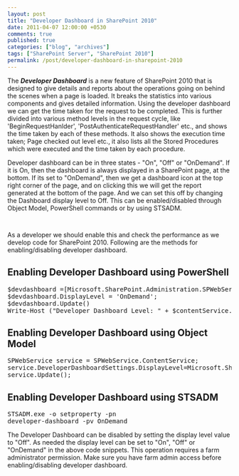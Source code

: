 ```yaml
---
layout: post
title: "Developer Dashboard in SharePoint 2010"
date: 2011-04-07 12:00:00 +0530
comments: true
published: true
categories: ["blog", "archives"]
tags: ["SharePoint Server", "SharePoint 2010"]
permalink: /post/developer-dashboard-in-sharepoint-2010
---
```

<!-- more -->
<p>The <em><strong>Developer Dashboard</strong></em> is a new feature of SharePoint 2010 that is designed to give details and reports about the operations going on behind the scenes when a page is loaded. It breaks the statistics into various components and gives detailed information. Using the developer dashboard we can get the time taken for the request to be completed. This is further divided into various method levels in the request cycle, like 'BeginRequestHanlder', 'PostAuthenticateRequestHandler' etc., and shows the time taken by each of these methods. It also shows the execution time taken; Page checked out level etc., it also lists all the Stored Procedures which were executed and the time taken by each procedure.</p>
<p>Developer dashboard can be in three states - "On", "Off" or "OnDemand". If it is On, then the dashboard is always displayed in a SharePoint page, at the bottom. If its set to "OnDemand", then we get a dashboard icon at the top right corner of the page, and on clicking this we will get the report generated at the bottom of the page. And we can set this off by changing the Dashboard display level to Off. This can be enabled/disabled through Object Model, PowerShell commands or by using STSADM.</p>
<div class="gad" style="height: 15px; min-width: 468px;">&nbsp;</div>
<p>As a developer we should enable this and check the performance as we develop code for SharePoint 2010. Following are the methods for enabling/disabling developer dashboard.</p>
<h2>Enabling Developer Dashboard using PowerShell</h2>
<pre class="brush:ps;auto-links:false;toolbar:false" contenteditable="false">$devdashboard =[Microsoft.SharePoint.Administration.SPWebService]::ContentService.DeveloperDashboardSettings;
$devdashboard.DisplayLevel = 'OnDemand';
$devdashboard.Update()
Write-Host ("Developer Dashboard Level: " + $contentService.DeveloperDashboardSettings.DisplayLevel)</pre>
<h2>Enabling Developer Dashboard using Object Model</h2>
<pre class="brush:csharp;auto-links:false;toolbar:false" contenteditable="false">SPWebService service = SPWebService.ContentService;
service.DeveloperDashboardSettings.DisplayLevel=Microsoft.SharePoint.Administration.SPDeveloperDashboardLevel.OnDemand;
service.Update();</pre>
<h2>Enabling Developer Dashboard using STSADM</h2>
<pre class="brush:bash;auto-links:false;toolbar:false" contenteditable="false">STSADM.exe -o setproperty -pn
developer-dashboard -pv OnDemand</pre>
<p>The Developer Dashboard can be disabled by setting the display level value to "Off". As needed the display level can be set to "On", "Off" or "OnDemand" in the above code snippets. This operation requires a farm administrator permission. Make sure you have farm admin access before enabling/disabling developer dashboard.</p>
